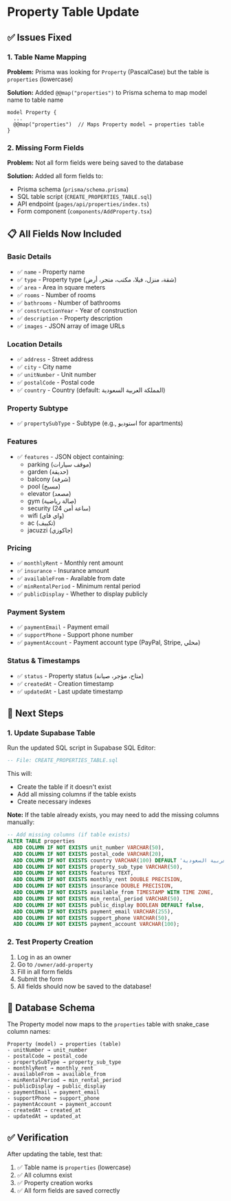 # Property Table Update

## ✅ Issues Fixed

### 1. Table Name Mapping
**Problem:** Prisma was looking for `Property` (PascalCase) but the table is `properties` (lowercase)

**Solution:** Added `@@map("properties")` to Prisma schema to map model name to table name

```prisma
model Property {
  ...
  @@map("properties")  // Maps Property model → properties table
}
```

### 2. Missing Form Fields
**Problem:** Not all form fields were being saved to the database

**Solution:** Added all form fields to:
- Prisma schema (`prisma/schema.prisma`)
- SQL table script (`CREATE_PROPERTIES_TABLE.sql`)
- API endpoint (`pages/api/properties/index.ts`)
- Form component (`components/AddProperty.tsx`)

## 📋 All Fields Now Included

### Basic Details
- ✅ `name` - Property name
- ✅ `type` - Property type (شقة، منزل، فيلا، مكتب، متجر، أرض)
- ✅ `area` - Area in square meters
- ✅ `rooms` - Number of rooms
- ✅ `bathrooms` - Number of bathrooms
- ✅ `constructionYear` - Year of construction
- ✅ `description` - Property description
- ✅ `images` - JSON array of image URLs

### Location Details
- ✅ `address` - Street address
- ✅ `city` - City name
- ✅ `unitNumber` - Unit number
- ✅ `postalCode` - Postal code
- ✅ `country` - Country (default: المملكة العربية السعودية)

### Property Subtype
- ✅ `propertySubType` - Subtype (e.g., استوديو for apartments)

### Features
- ✅ `features` - JSON object containing:
  - parking (موقف سيارات)
  - garden (حديقة)
  - balcony (شرفة)
  - pool (مسبح)
  - elevator (مصعد)
  - gym (صالة رياضية)
  - security (24 ساعة أمن)
  - wifi (واي فاي)
  - ac (تكييف)
  - jacuzzi (جاكوزي)

### Pricing
- ✅ `monthlyRent` - Monthly rent amount
- ✅ `insurance` - Insurance amount
- ✅ `availableFrom` - Available from date
- ✅ `minRentalPeriod` - Minimum rental period
- ✅ `publicDisplay` - Whether to display publicly

### Payment System
- ✅ `paymentEmail` - Payment email
- ✅ `supportPhone` - Support phone number
- ✅ `paymentAccount` - Payment account type (PayPal, Stripe, محلي)

### Status & Timestamps
- ✅ `status` - Property status (متاح، مؤجر، صيانة)
- ✅ `createdAt` - Creation timestamp
- ✅ `updatedAt` - Last update timestamp

## 🚀 Next Steps

### 1. Update Supabase Table

Run the updated SQL script in Supabase SQL Editor:

```sql
-- File: CREATE_PROPERTIES_TABLE.sql
```

This will:
- Create the table if it doesn't exist
- Add all missing columns if the table exists
- Create necessary indexes

**Note:** If the table already exists, you may need to add the missing columns manually:

```sql
-- Add missing columns (if table exists)
ALTER TABLE properties
  ADD COLUMN IF NOT EXISTS unit_number VARCHAR(50),
  ADD COLUMN IF NOT EXISTS postal_code VARCHAR(20),
  ADD COLUMN IF NOT EXISTS country VARCHAR(100) DEFAULT 'المملكة العربية السعودية',
  ADD COLUMN IF NOT EXISTS property_sub_type VARCHAR(50),
  ADD COLUMN IF NOT EXISTS features TEXT,
  ADD COLUMN IF NOT EXISTS monthly_rent DOUBLE PRECISION,
  ADD COLUMN IF NOT EXISTS insurance DOUBLE PRECISION,
  ADD COLUMN IF NOT EXISTS available_from TIMESTAMP WITH TIME ZONE,
  ADD COLUMN IF NOT EXISTS min_rental_period VARCHAR(50),
  ADD COLUMN IF NOT EXISTS public_display BOOLEAN DEFAULT false,
  ADD COLUMN IF NOT EXISTS payment_email VARCHAR(255),
  ADD COLUMN IF NOT EXISTS support_phone VARCHAR(50),
  ADD COLUMN IF NOT EXISTS payment_account VARCHAR(100);
```

### 2. Test Property Creation

1. Log in as an owner
2. Go to `/owner/add-property`
3. Fill in all form fields
4. Submit the form
5. All fields should now be saved to the database!

## 📝 Database Schema

The Property model now maps to the `properties` table with snake_case column names:

```
Property (model) → properties (table)
- unitNumber → unit_number
- postalCode → postal_code
- propertySubType → property_sub_type
- monthlyRent → monthly_rent
- availableFrom → available_from
- minRentalPeriod → min_rental_period
- publicDisplay → public_display
- paymentEmail → payment_email
- supportPhone → support_phone
- paymentAccount → payment_account
- createdAt → created_at
- updatedAt → updated_at
```

## ✅ Verification

After updating the table, test that:
1. ✅ Table name is `properties` (lowercase)
2. ✅ All columns exist
3. ✅ Property creation works
4. ✅ All form fields are saved correctly

